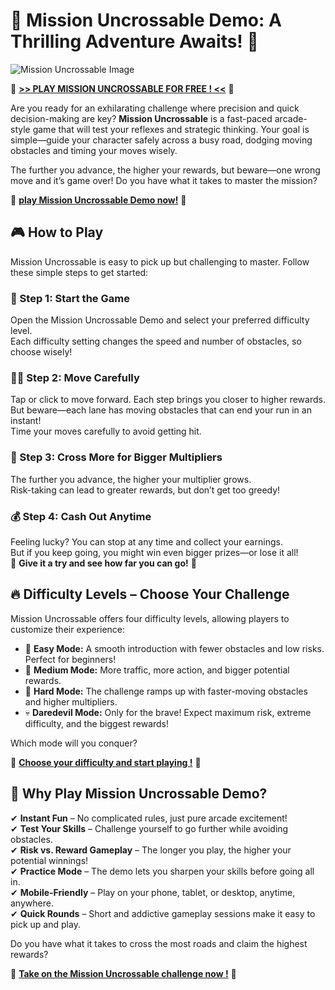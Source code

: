# 🐔 Mission Uncrossable Demo: A Thrilling Adventure Awaits! 🐔

![Mission Uncrossable Image](https://res.cloudinary.com/dzwk5oovk/image/upload/v1729821916/EMD/mission%20uncrossable%20uk/mission-uncrossable-banner_fa8akz.jpg)

 🐔 **[>> PLAY MISSION UNCROSSABLE FOR FREE ! <<](https://fspace.link/register)** 🐔

Are you ready for an exhilarating challenge where precision and quick decision-making are key? **Mission Uncrossable** is a fast-paced arcade-style game that will test your reflexes and strategic thinking. Your goal is simple—guide your character safely across a busy road, dodging moving obstacles and timing your moves wisely.

The further you advance, the higher your rewards, but beware—one wrong move and it’s game over! Do you have what it takes to master the mission?

🐔 **[play Mission Uncrossable Demo now!](https://fspace.link/register)** 🐔

## 🎮 How to Play

Mission Uncrossable is easy to pick up but challenging to master. Follow these simple steps to get started:

### 🚀 Step 1: Start the Game
Open the Mission Uncrossable Demo and select your preferred difficulty level.  
Each difficulty setting changes the speed and number of obstacles, so choose wisely!

### 🏃‍♂️ Step 2: Move Carefully
Tap or click to move forward. Each step brings you closer to higher rewards.  
But beware—each lane has moving obstacles that can end your run in an instant!  
Time your moves carefully to avoid getting hit.

### 🎯 Step 3: Cross More for Bigger Multipliers
The further you advance, the higher your multiplier grows.  
Risk-taking can lead to greater rewards, but don’t get too greedy!

### 💰 Step 4: Cash Out Anytime
Feeling lucky? You can stop at any time and collect your earnings.  
But if you keep going, you might win even bigger prizes—or lose it all!  
🐔 **Give it a try and see how far you can go!** 🐔

## 🔥 Difficulty Levels – Choose Your Challenge

Mission Uncrossable offers four difficulty levels, allowing players to customize their experience:

- 🐥 **Easy Mode:** A smooth introduction with fewer obstacles and low risks. Perfect for beginners!
- 🚗 **Medium Mode:** More traffic, more action, and bigger potential rewards.
- 🚛 **Hard Mode:** The challenge ramps up with faster-moving obstacles and higher multipliers.
- 💀 **Daredevil Mode:** Only for the brave! Expect maximum risk, extreme difficulty, and the biggest rewards!

Which mode will you conquer?

🐔 **[Choose your difficulty and start playing !](https://fspace.link/register)** 🐔

## 🎯 Why Play Mission Uncrossable Demo?

✔ **Instant Fun** – No complicated rules, just pure arcade excitement!  
✔ **Test Your Skills** – Challenge yourself to go further while avoiding obstacles.  
✔ **Risk vs. Reward Gameplay** – The longer you play, the higher your potential winnings!  
✔ **Practice Mode** – The demo lets you sharpen your skills before going all in.  
✔ **Mobile-Friendly** – Play on your phone, tablet, or desktop, anytime, anywhere.  
✔ **Quick Rounds** – Short and addictive gameplay sessions make it easy to pick up and play.

Do you have what it takes to cross the most roads and claim the highest rewards?

🐔 **[Take on the Mission Uncrossable challenge now !](https://fspace.link/register)** 🐔
